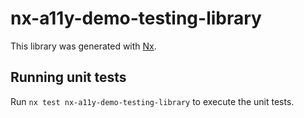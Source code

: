 # nx-a11y-demo-testing-library

This library was generated with [Nx](https://nx.dev).

## Running unit tests

Run `nx test nx-a11y-demo-testing-library` to execute the unit tests.
